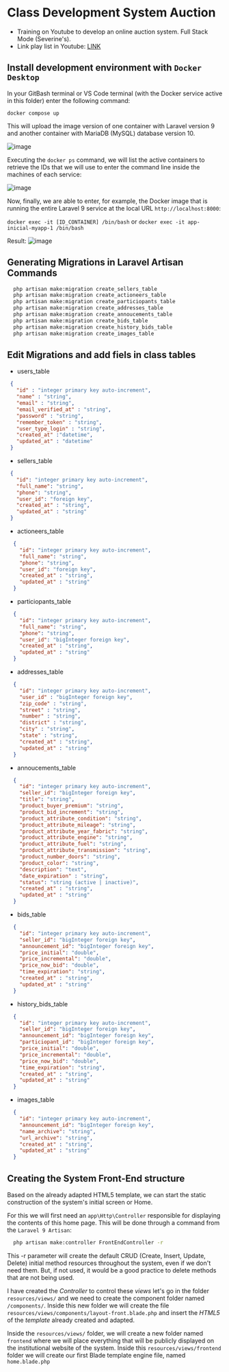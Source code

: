 # Class Development System Auction

 - Training on Youtube to develop an online auction system. Full Stack Mode (Severine's).
 - Link play list in Youtube: [LINK](https://www.youtube.com/playlist?list=PLUWz4iWfYNL0sr-fKZrTIW39hytFZ-cO-)

## Install development environment with `Docker Desktop`

In your GitBash terminal or VS Code terminal (with the Docker service active in this folder) enter the following command:

  `docker compose up`
  
This will upload the image version of one container with Laravel version 9 and another container with MariaDB (MySQL) database version 10.

![image](https://user-images.githubusercontent.com/3953157/232828228-0066e9f2-6901-4207-9ff2-8d5c94d0a1aa.png)

Executing the `docker ps` command, we will list the active containers to retrieve the IDs that we will use to enter the command line inside the machines of each service:

![image](https://user-images.githubusercontent.com/3953157/232829113-288f5fd3-96b4-4339-8715-c06cf405af9d.png)

Now, finally, we are able to enter, for example, the Docker image that is running the entire Laravel 9 service at the local URL `http://localhost:8000`:

  `docker exec -it [ID_CONTAINER] /bin/bash` or `docker exec -it app-inicial-myapp-1 /bin/bash`
 
Result:
![image](https://user-images.githubusercontent.com/3953157/232830380-b4634d0c-9ae1-41e1-9ebf-ea9fc878c986.png)

## Generating Migrations in Laravel Artisan Commands

```bash
  php artisan make:migration create_sellers_table
  php artisan make:migration create_actioneers_table
  php artisan make:migration create_particiopants_table
  php artisan make:migration create_addresses_table
  php artisan make:migration create_annoucements_table
  php artisan make:migration create_bids_table
  php artisan make:migration create_history_bids_table
  php artisan make:migration create_images_table
```

## Edit Migrations and add fiels in class tables

- users_table

 ```json
  {
    "id" : "integer primary key auto-increment",
    "name" : "string",
    "email" : "string",
    "email_verified_at" : "string",
    "password" : "string",
    "remember_token" : "string",
    "user_type_login" : "string",
    "created_at" :"datetime",
    "updated_at" : "datetime"
  }
 ```

 - sellers_table

 ```json
  {
    "id": "integer primary key auto-increment",
    "full_name": "string",
    "phone": "string",
    "user_id": "foreign key",
    "created_at" : "string",
    "updated_at" : "string"
  }
 ```

 - actioneers_table

```json
  {
    "id": "integer primary key auto-increment",
    "full_name": "string",
    "phone": "string",
    "user_id": "foreign key",
    "created_at" : "string",
    "updated_at" : "string"
  }
```

 - particiopants_table

```json
  {
    "id": "integer primary key auto-increment",
    "full_name": "string",
    "phone": "string",
    "user_id": "bigInteger foreign key",
    "created_at" : "string",
    "updated_at" : "string"
  }
```

 - addresses_table

```json
  {
    "id": "integer primary key auto-increment",
    "user_id" : "bigInteger foreign key",
    "zip_code" : "string",
    "street" : "string",
    "number" : "string",
    "district" : "string",
    "city" : "string",
    "state" : "string",
    "created_at" : "string",
    "updated_at" : "string"
  }
```

 - annoucements_table

```json
  {
    "id": "integer primary key auto-increment",
    "seller_id": "bigInteger foreign key",
    "title": "string",
    "product_buyer_premium": "string",
    "product_bid_increment": "string",
    "product_attribute_condition": "string",
    "product_attribute_mileage": "string",
    "product_attribute_year_fabric": "string",
    "product_attribute_engine": "string",
    "product_attribute_fuel": "string",
    "product_attribute_transmission": "string",
    "product_number_doors": "string",
    "product_color": "string",
    "description": "text",
    "date_expiration" : "string",
    "status": "string (active | inactive)",
    "created_at" : "string",
    "updated_at" : "string"
  }
```
 
 - bids_table

```json
  {
    "id": "integer primary key auto-increment",
    "seller_id": "bigInteger foreign key",
    "announcement_id": "bigInteger foreign key",
    "price_initial": "double",
    "price_incremental": "double",
    "price_now_bid": "double",
    "time_expiration": "string",
    "created_at" : "string",
    "updated_at" : "string"
  }
```
 
 - history_bids_table

```json
  {
    "id": "integer primary key auto-increment",
    "seller_id": "bigInteger foreign key",
    "announcement_id": "bigInteger foreign key",
    "particiopant_id": "bigInteger foreign key",
    "price_initial": "double",
    "price_incremental": "double",
    "price_now_bid": "double",
    "time_expiration": "string",
    "created_at" : "string",
    "updated_at" : "string"
  }
```

 - images_table

```json
  {
    "id": "integer primary key auto-increment",
    "announcement_id": "bigInteger foreign key",
    "name_archive": "string",
    "url_archive": "string",
    "created_at" : "string",
    "updated_at" : "string"
  }
```

## Creating the System Front-End structure

Based on the already adapted HTML5 template, we can start the static construction of the system's initial screen or Home.

For this we will first need an `app\Http\Controller` responsible for displaying the contents of this home page. This will be done through a command from the `Laravel 9 Artisan`:

```bash
  php artisan make:controller FrontEndController -r
```

This -r parameter will create the default CRUD (Create, Insert, Update, Delete) initial method resources throughout the system, even if we don't need them. But, if not used, it would be a good practice to delete methods that are not being used.

I have created the _Controller_ to control these _views_ let's go in the folder `resources/views/` and we need to create the component folder named `/components/`. Inside this new folder we will create the file `resources/views/components/layout-front.blade.php` and insert the _HTML5_ of the _template_ already created and adapted.

Inside the `resources/views/` folder, we will create a new folder named `frontend` where we will place everything that will be publicly displayed on the institutional website of the system. Inside this `resources/views/frontend` folder we will create our first Blade template engine file, named `home.blade.php`




